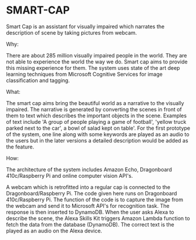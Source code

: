 # SMART-CAP

Smart Cap is an assistant for visually impaired which narrates the description of scene by taking pictures from webcam.

Why:

There are about 285 million visually impaired people in the world. They are not able to experience the world the way we do. Smart cap aims to provide this missing experience for them. The system uses state of the art deep learning techniques from Microsoft Cognitive Services for image classification and tagging. 

What:

The smart cap aims bring the beautiful world as a narrative to the visually impaired. The narrative is generated by converting the scenes in front of them to text which describes the important objects in the scene. Examples of text include 'A group of people playing a game of football', 'yellow truck parked next to the car', a bowl of salad kept on table'. For the first prototype of the system, one line along with some keywords are played as an audio to the users but in the later versions a detailed description would be added as the feature.

How:

The architecture of the system includes Amazon Echo, Dragonboard 410c/Raspberry Pi and online computer vision API's. 

A webcam which is retrofitted into a regular cap is connected to the Dragonboard/Raspberry Pi. The code given here runs on Dragonboard 410c/Raspberry Pi. The function of the code is to capture the image from the webcam and send it to Microsoft API's for recognition task. The response is then inserted to DynamoDB. 
When the user asks Alexa to describe the scene, the Alexa Skills Kit triggers Amazon Lambda function to fetch the data from the database (DynamoDB). The correct text is the played as an audio on the Alexa device.
